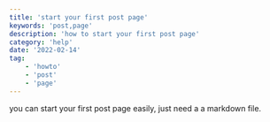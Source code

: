 ```yaml
---
title: 'start your first post page'
keywords: 'post,page'
description: 'how to start your first post page'
category: 'help'
date: '2022-02-14'
tag:
    - 'howto'
    - 'post'
    - 'page'
---
```

you can start your first post page easily, just need a a markdown file.